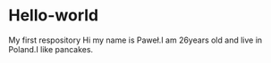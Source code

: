 # Hello-world
My first respository
Hi my name is Paweł.I am 26years old and live in Poland.I like pancakes.

